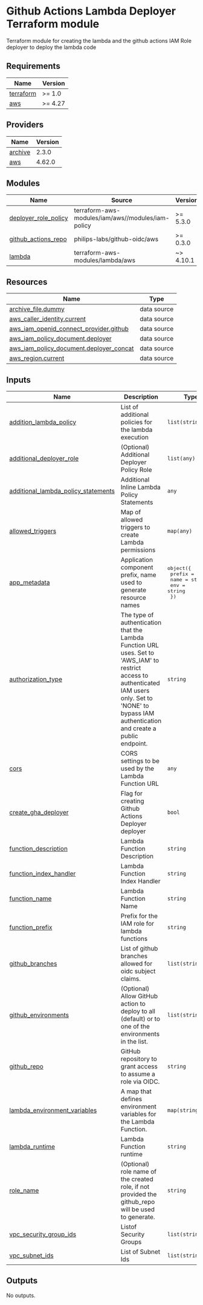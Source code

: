 # Github Actions Lambda Deployer Terraform module

Terraform module for creating the lambda and the github actions IAM Role deployer to deploy the lambda code

<!-- BEGINNING OF PRE-COMMIT-TERRAFORM DOCS HOOK -->
## Requirements

| Name | Version |
|------|---------|
| <a name="requirement_terraform"></a> [terraform](#requirement\_terraform) | >= 1.0 |
| <a name="requirement_aws"></a> [aws](#requirement\_aws) | >= 4.27 |

## Providers

| Name | Version |
|------|---------|
| <a name="provider_archive"></a> [archive](#provider\_archive) | 2.3.0 |
| <a name="provider_aws"></a> [aws](#provider\_aws) | 4.62.0 |

## Modules

| Name | Source | Version |
|------|--------|---------|
| <a name="module_deployer_role_policy"></a> [deployer\_role\_policy](#module\_deployer\_role\_policy) | terraform-aws-modules/iam/aws//modules/iam-policy | >= 5.3.0 |
| <a name="module_github_actions_repo"></a> [github\_actions\_repo](#module\_github\_actions\_repo) | philips-labs/github-oidc/aws | >= 0.3.0 |
| <a name="module_lambda"></a> [lambda](#module\_lambda) | terraform-aws-modules/lambda/aws | ~> 4.10.1 |

## Resources

| Name | Type |
|------|------|
| [archive_file.dummy](https://registry.terraform.io/providers/hashicorp/archive/latest/docs/data-sources/file) | data source |
| [aws_caller_identity.current](https://registry.terraform.io/providers/hashicorp/aws/latest/docs/data-sources/caller_identity) | data source |
| [aws_iam_openid_connect_provider.github](https://registry.terraform.io/providers/hashicorp/aws/latest/docs/data-sources/iam_openid_connect_provider) | data source |
| [aws_iam_policy_document.deployer](https://registry.terraform.io/providers/hashicorp/aws/latest/docs/data-sources/iam_policy_document) | data source |
| [aws_iam_policy_document.deployer_concat](https://registry.terraform.io/providers/hashicorp/aws/latest/docs/data-sources/iam_policy_document) | data source |
| [aws_region.current](https://registry.terraform.io/providers/hashicorp/aws/latest/docs/data-sources/region) | data source |

## Inputs

| Name | Description | Type | Default | Required |
|------|-------------|------|---------|:--------:|
| <a name="input_addition_lambda_policy"></a> [addition\_lambda\_policy](#input\_addition\_lambda\_policy) | List of additional policies for the lambda execution | `list(string)` | `[]` | no |
| <a name="input_additional_deployer_role"></a> [additional\_deployer\_role](#input\_additional\_deployer\_role) | (Optional) Additional Deployer Policy Role | `list(any)` | `[]` | no |
| <a name="input_additional_lambda_policy_statements"></a> [additional\_lambda\_policy\_statements](#input\_additional\_lambda\_policy\_statements) | Additional Inline Lambda Policy Statements | `any` | `{}` | no |
| <a name="input_allowed_triggers"></a> [allowed\_triggers](#input\_allowed\_triggers) | Map of allowed triggers to create Lambda permissions | `map(any)` | `{}` | no |
| <a name="input_app_metadata"></a> [app\_metadata](#input\_app\_metadata) | Application component prefix, name used to generate resource names | <pre>object({<br>    prefix = string<br>    name   = string<br>    env    = string<br>  })</pre> | n/a | yes |
| <a name="input_authorization_type"></a> [authorization\_type](#input\_authorization\_type) | The type of authentication that the Lambda Function URL uses. Set to 'AWS\_IAM' to restrict access to authenticated IAM users only. Set to 'NONE' to bypass IAM authentication and create a public endpoint. | `string` | `"AWS_IAM"` | no |
| <a name="input_cors"></a> [cors](#input\_cors) | CORS settings to be used by the Lambda Function URL | `any` | `{}` | no |
| <a name="input_create_gha_deployer"></a> [create\_gha\_deployer](#input\_create\_gha\_deployer) | Flag for creating Github Actions Deployer deployer | `bool` | `true` | no |
| <a name="input_function_description"></a> [function\_description](#input\_function\_description) | Lambda Function Description | `string` | `""` | no |
| <a name="input_function_index_handler"></a> [function\_index\_handler](#input\_function\_index\_handler) | Lambda Function Index Handler | `string` | `"index.handler"` | no |
| <a name="input_function_name"></a> [function\_name](#input\_function\_name) | Lambda Function Name | `string` | n/a | yes |
| <a name="input_function_prefix"></a> [function\_prefix](#input\_function\_prefix) | Prefix for the IAM role for lambda functions | `string` | `""` | no |
| <a name="input_github_branches"></a> [github\_branches](#input\_github\_branches) | List of github branches allowed for oidc subject claims. | `list(string)` | `[]` | no |
| <a name="input_github_environments"></a> [github\_environments](#input\_github\_environments) | (Optional) Allow GitHub action to deploy to all (default) or to one of the environments in the list. | `list(string)` | <pre>[<br>  "*"<br>]</pre> | no |
| <a name="input_github_repo"></a> [github\_repo](#input\_github\_repo) | GitHub repository to grant access to assume a role via OIDC. | `string` | n/a | yes |
| <a name="input_lambda_environment_variables"></a> [lambda\_environment\_variables](#input\_lambda\_environment\_variables) | A map that defines environment variables for the Lambda Function. | `map(string)` | `{}` | no |
| <a name="input_lambda_runtime"></a> [lambda\_runtime](#input\_lambda\_runtime) | Lambda Function runtime | `string` | `"nodejs18.x"` | no |
| <a name="input_role_name"></a> [role\_name](#input\_role\_name) | (Optional) role name of the created role, if not provided the github\_repo will be used to generate. | `string` | `null` | no |
| <a name="input_vpc_security_group_ids"></a> [vpc\_security\_group\_ids](#input\_vpc\_security\_group\_ids) | Listof Security Groups | `list(string)` | n/a | yes |
| <a name="input_vpc_subnet_ids"></a> [vpc\_subnet\_ids](#input\_vpc\_subnet\_ids) | List of Subnet Ids | `list(string)` | n/a | yes |

## Outputs

No outputs.
<!-- END OF PRE-COMMIT-TERRAFORM DOCS HOOK -->
